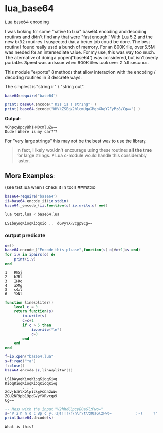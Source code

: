 lua_base64
==========

Lua base64 encoding

I was looking for some "native to Lua" base64 encoding and decoding routines
and didn't find any that were "fast enough." With Lua 5.2 and the new bit32
routines I suspected that a better job could be done. The best routine I found
really used a bunch of memory. For an 800K file, over 6.5M was needed for an
intermediate value. For my use, this was way too much. The alternative of
doing a popen("base64") was considered, but isn't overly portable.  Speed was
an issue when 800K files took over 2 full seconds.

This module "exports" 8 methods that allow interaction with the encoding /
decoding routines in 3 descrete ways.

The simplest is "string in" / "string out".

```lua
base64=require("base64")

print( base64.encode("This is a string") )
print( base64.decode("RHVkZSEgV2hlcmUgaXMgbXkgY2FyPz8/Cg==") )
```
**Output:**
```
VGhpcyBpcyBhIHN0cmluZw==
Dude! Where is my car???
```

For "very large strings" this may not be the best way to use the library.
> In fact, I likely wouldn't encourage using these routines **all the time**
for large strings. A Lua c-module would handle this considerably faster.

More Examples:
--------------
(see test.lua when I check it in too!)
###stdio
```lua
base64=require("base64")
ii=base64.encode_ii(io.stdin)
base64._encode_(ii,function(s) io.write(s) end)
```
```bash
lua test.lua < base64.lua
```
```output
LS1bWyoqKioqKioqKio ... dGVyYXRvcgp9Cg==
```

### output predicate
```lua
o={}
base64.encode_("Encode this please",function(s) o[#o+1]=s end)
for i,v in ipairs(o) do
    print(i,v)
end
```
```output
1   RW5j
2   b2Rl
3   IHRo
4   aXMg
5   cGxl
6   YXNl
```

```lua
function linespliter()
    local c = 0
    return function(s)
        io.write(s)
        c=c+1
        if c > 5 then
            io.write("\n")
            c=0
        end
    end
end

f=io.open("base64.lua")
s=f:read("*a")
f:close()
base64.encode_(s,linespliter())
```
```output
LS1bWyoqKioqKioqKioqKioq
KioqKioqKioqKioqKioqKioq
        . . .
ZGVjb2RlX2lpICAgPSBkZWNv
ZGU2NF9pb19pdGVyYXRvcgp9
Cg==
```


```lua
-- Mess with the input "V2hhdCBpcyB0aGlzPwo="
s="V 2 h h d C Bp c y(((@!!!!\n\n\r\t\tB0aGlzPwo=           :-)     ?"
print(base64.decode(s))
```
```output
What is this?
```
